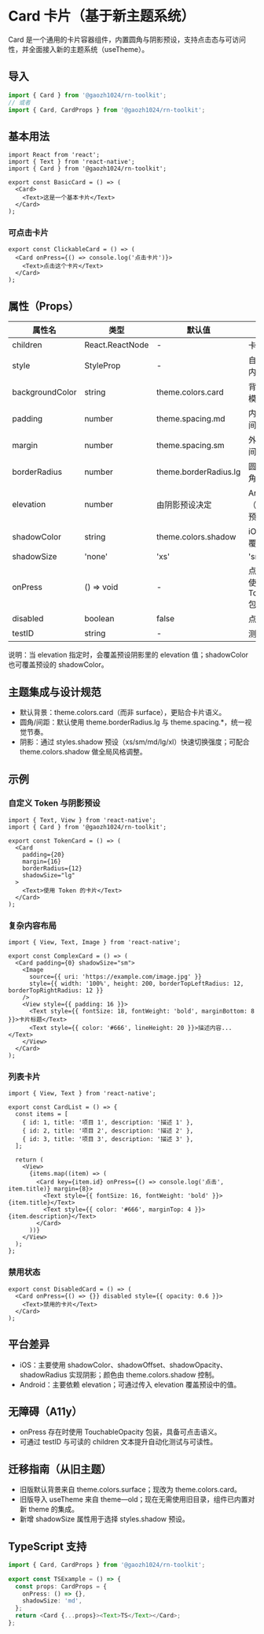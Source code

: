 # Card 卡片（基于新主题系统）

Card 是一个通用的卡片容器组件，内置圆角与阴影预设，支持点击态与可访问性，并全面接入新的主题系统（useTheme）。

## 导入

```ts
import { Card } from '@gaozh1024/rn-toolkit';
// 或者
import { Card, CardProps } from '@gaozh1024/rn-toolkit';
```

## 基本用法

```tsx
import React from 'react';
import { Text } from 'react-native';
import { Card } from '@gaozh1024/rn-toolkit';

export const BasicCard = () => (
  <Card>
    <Text>这是一个基本卡片</Text>
  </Card>
);
```

### 可点击卡片

```tsx
export const ClickableCard = () => (
  <Card onPress={() => console.log('点击卡片')}>
    <Text>点击这个卡片</Text>
  </Card>
);
```

## 属性（Props）

| 属性名 | 类型 | 默认值 | 描述 |
| --- | --- | --- | --- |
| children | React.ReactNode | - | 卡片内容 |
| style | StyleProp<ViewStyle> | - | 自定义样式（会与内置样式合并） |
| backgroundColor | string | theme.colors.card | 背景色（随浅/深色模式切换） |
| padding | number | theme.spacing.md | 内边距（使用主题间距） |
| margin | number | theme.spacing.sm | 外边距（使用主题间距） |
| borderRadius | number | theme.borderRadius.lg | 圆角（使用主题圆角） |
| elevation | number | 由阴影预设决定 | Android 阴影高度（显式传入将覆盖预设） |
| shadowColor | string | theme.colors.shadow | iOS 阴影颜色（可覆盖） |
| shadowSize | 'none' | 'xs' | 'sm' | 'md' | 'lg' | 'xl' | 'md' | 阴影强度预设（来自 styles.shadow） |
| onPress | () => void | - | 点击事件（存在时使用 TouchableOpacity 包裹） |
| disabled | boolean | false | 点击是否禁用 |
| testID | string | - | 测试标识符 |

说明：当 elevation 指定时，会覆盖预设阴影里的 elevation 值；shadowColor 也可覆盖预设的 shadowColor。

## 主题集成与设计规范

- 默认背景：theme.colors.card（而非 surface），更贴合卡片语义。
- 圆角/间距：默认使用 theme.borderRadius.lg 与 theme.spacing.*，统一视觉节奏。
- 阴影：通过 styles.shadow 预设（xs/sm/md/lg/xl）快速切换强度；可配合 theme.colors.shadow 做全局风格调整。

## 示例

### 自定义 Token 与阴影预设

```tsx
import { Text, View } from 'react-native';
import { Card } from '@gaozh1024/rn-toolkit';

export const TokenCard = () => (
  <Card
    padding={20}
    margin={16}
    borderRadius={12}
    shadowSize="lg"
  >
    <Text>使用 Token 的卡片</Text>
  </Card>
);
```

### 复杂内容布局

```tsx
import { View, Text, Image } from 'react-native';

export const ComplexCard = () => (
  <Card padding={0} shadowSize="sm">
    <Image
      source={{ uri: 'https://example.com/image.jpg' }}
      style={{ width: '100%', height: 200, borderTopLeftRadius: 12, borderTopRightRadius: 12 }}
    />
    <View style={{ padding: 16 }}>
      <Text style={{ fontSize: 18, fontWeight: 'bold', marginBottom: 8 }}>卡片标题</Text>
      <Text style={{ color: '#666', lineHeight: 20 }}>描述内容...</Text>
    </View>
  </Card>
);
```

### 列表卡片

```tsx
import { View, Text } from 'react-native';

export const CardList = () => {
  const items = [
    { id: 1, title: '项目 1', description: '描述 1' },
    { id: 2, title: '项目 2', description: '描述 2' },
    { id: 3, title: '项目 3', description: '描述 3' },
  ];

  return (
    <View>
      {items.map((item) => (
        <Card key={item.id} onPress={() => console.log('点击', item.title)} margin={8}>
          <Text style={{ fontSize: 16, fontWeight: 'bold' }}>{item.title}</Text>
          <Text style={{ color: '#666', marginTop: 4 }}>{item.description}</Text>
        </Card>
      ))}
    </View>
  );
};
```

### 禁用状态

```tsx
export const DisabledCard = () => (
  <Card onPress={() => {}} disabled style={{ opacity: 0.6 }}>
    <Text>禁用的卡片</Text>
  </Card>
);
```

## 平台差异

- iOS：主要使用 shadowColor、shadowOffset、shadowOpacity、shadowRadius 实现阴影；颜色由 theme.colors.shadow 控制。
- Android：主要依赖 elevation；可通过传入 elevation 覆盖预设中的值。

## 无障碍（A11y）

- onPress 存在时使用 TouchableOpacity 包装，具备可点击语义。
- 可通过 testID 与可读的 children 文本提升自动化测试与可读性。

## 迁移指南（从旧主题）

- 旧版默认背景来自 theme.colors.surface；现改为 theme.colors.card。
- 旧版导入 useTheme 来自 theme—old；现在无需使用旧目录，组件已内置对新 theme 的集成。
- 新增 shadowSize 属性用于选择 styles.shadow 预设。

## TypeScript 支持

```ts
import { Card, CardProps } from '@gaozh1024/rn-toolkit';

export const TSExample = () => {
  const props: CardProps = {
    onPress: () => {},
    shadowSize: 'md',
  };
  return <Card {...props}><Text>TS</Text></Card>;
};
```
